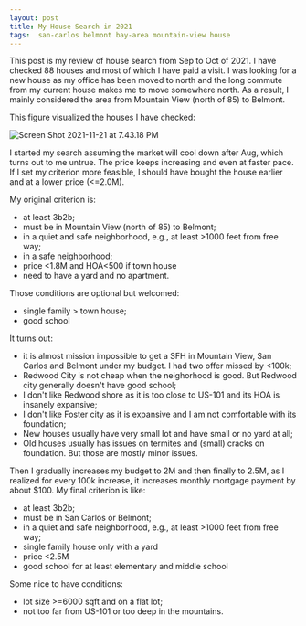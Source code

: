 ```yaml
---
layout: post
title: My House Search in 2021
tags:  san-carlos belmont bay-area mountain-view house
---
```


This post is my review of house search from Sep to Oct of 2021. I have checked 88 houses and most of which I have paid a visit. I was looking for a new house as my office has been moved to north and the long commute from my current house makes me to move somewhere north. As a result, I mainly considered the area from Mountain View (north of 85) to Belmont.

This figure visualized the houses I have checked:

![Screen Shot 2021-11-21 at 7.43.18 PM](https://raw.githubusercontent.com/zhangtemplar/zhangtemplar.github.io/master/uPic/2021_11_21_20_30_37_Screen%20Shot%202021-11-21%20at%207.43.18%20PM.png)

I started my search assuming the market will cool down after Aug, which turns out to me untrue. The price keeps increasing and even at faster pace. If I set my criterion more feasible, I should have bought the house earlier and at a lower price (<=2.0M).

My original criterion is:

- at least 3b2b;
- must be in Mountain View (north of 85) to Belmont;
- in a quiet and safe neighborhood, e.g., at least >1000 feet from free way;
- in a safe neighborhood;
- price <1.8M and HOA<500 if town house
- need to have a yard and no apartment.

Those conditions are optional but welcomed:

- single family > town house;
- good school

It turns out:

- it is almost mission impossible to get a SFH in Mountain View, San Carlos and Belmont under my budget. I had two offer missed by <100k;
- Redwood City is not cheap when the neighorhood is good. But Redwood city generally doesn't have good school;
- I don't like Redwood shore as it is too close to US-101 and its HOA is insanely expansive;
- I don't like Foster city as it is expansive and I am not comfortable with its foundation;
- New houses usually have very small lot and have small or no yard at all;
- Old houses usually has issues on termites and (small) cracks on foundation. But those are mostly minor issues.

Then I gradually increases my budget to 2M and then finally to 2.5M, as I realized for every 100k increase, it increases monthly mortgage payment by about $100. My final criterion is like:

- at least 3b2b;
- must be in San Carlos or Belmont;
- in a quiet and safe neighborhood, e.g., at least >1000 feet from free way;
- single family house only with a yard
- price <2.5M
- good school for at least elementary and middle school

Some nice to have conditions:

- lot size >=6000 sqft and on a flat lot;
- not too far from US-101 or too deep in the mountains.




